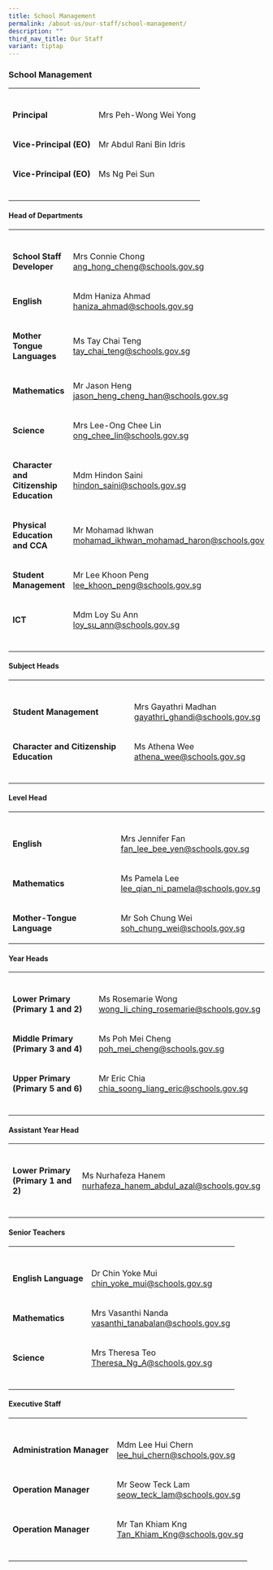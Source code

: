 ```yaml
---
title: School Management
permalink: /about-us/our-staff/school-management/
description: ""
third_nav_title: Our Staff
variant: tiptap
---
```

<h3><strong>School Management</strong></h3><table><tbody><tr><th rowspan="1" colspan="1"><p></p></th><th rowspan="1" colspan="1"><p></p></th></tr><tr><td rowspan="1" colspan="1"><p><strong>Principal</strong></p></td><td rowspan="1" colspan="1"><p>Mrs Peh-Wong Wei Yong</p></td></tr><tr><td rowspan="1" colspan="1"><p><strong>Vice-Principal (EO)</strong></p></td><td rowspan="1" colspan="1"><p>Mr Abdul Rani Bin Idris</p></td></tr><tr><td rowspan="1" colspan="1"><p><strong>Vice-Principal (EO)</strong></p></td><td rowspan="1" colspan="1"><p>Ms Ng Pei Sun</p></td></tr><tr><td rowspan="1" colspan="1"><p></p></td><td rowspan="1" colspan="1"><p></p></td></tr></tbody></table><h4><strong>Head of Departments</strong></h4><table><tbody><tr><th rowspan="1" colspan="1"><p></p></th><th rowspan="1" colspan="1"><p></p></th></tr><tr><td rowspan="1" colspan="1"><p><strong>School Staff Developer</strong></p></td><td rowspan="1" colspan="1"><p>Mrs Connie Chong<br><a href="mailto:ang_hong_cheng@schools.gov.sg" rel="noopener noreferrer nofollow" target="_blank">ang_hong_cheng@schools.gov.sg</a></p></td></tr><tr><td rowspan="1" colspan="1"><p><strong>English</strong></p></td><td rowspan="1" colspan="1"><p>Mdm Haniza Ahmad<br><a href="mailto:haniza_ahmad@schools.gov.sg" rel="noopener noreferrer nofollow" target="_blank">haniza_ahmad@schools.gov.sg</a></p></td></tr><tr><td rowspan="1" colspan="1"><p><strong>Mother Tongue Languages</strong></p></td><td rowspan="1" colspan="1"><p>Ms Tay Chai Teng<br><a href="mailto:tay_chai_teng@schools.gov.sg" rel="noopener noreferrer nofollow" target="_blank">tay_chai_teng@schools.gov.sg</a></p></td></tr><tr><td rowspan="1" colspan="1"><p><strong>Mathematics</strong></p></td><td rowspan="1" colspan="1"><p>Mr Jason Heng<br><a href="mailto:jason_heng_cheng_han@schools.gov.sg" rel="noopener noreferrer nofollow" target="_blank">jason_heng_cheng_han@schools.gov.sg</a></p></td></tr><tr><td rowspan="1" colspan="1"><p><strong>Science</strong></p></td><td rowspan="1" colspan="1"><p>Mrs Lee-Ong Chee Lin<br><a href="mailto:ong_chee_lin@schools.gov.sg" rel="noopener noreferrer nofollow" target="_blank">ong_chee_lin@schools.gov.sg</a></p></td></tr><tr><td rowspan="1" colspan="1"><p><strong>Character and Citizenship Education</strong></p></td><td rowspan="1" colspan="1"><p>Mdm Hindon Saini<br><a href="mailto:hindon_saini@schools.gov.sg" rel="noopener noreferrer nofollow" target="_blank">hindon_saini@schools.gov.sg</a></p></td></tr><tr><td rowspan="1" colspan="1"><p><strong>Physical Education and CCA</strong></p></td><td rowspan="1" colspan="1"><p>Mr Mohamad Ikhwan <br><a href="mailto:mohamad_ikhwan_mohamad_haron@schools.gov.sg" rel="noopener noreferrer nofollow" target="_blank">mohamad_ikhwan_mohamad_haron@schools.gov.sg</a></p></td></tr><tr><td rowspan="1" colspan="1"><p><strong>Student Management</strong></p></td><td rowspan="1" colspan="1"><p>Mr Lee Khoon Peng<br><a href="mailto:lee_khoon_peng@schools.gov.sg" rel="noopener noreferrer nofollow" target="_blank">lee_khoon_peng@schools.gov.sg</a></p></td></tr><tr><td rowspan="1" colspan="1"><p><strong>ICT</strong></p></td><td rowspan="1" colspan="1"><p>Mdm Loy Su Ann<br><a href="mailto:loy_su_ann@schools.gov.sg" rel="noopener noreferrer nofollow" target="_blank">loy_su_ann@schools.gov.sg</a></p></td></tr><tr><td rowspan="1" colspan="1"><p></p></td><td rowspan="1" colspan="1"><p></p></td></tr></tbody></table><h4><strong>Subject Heads</strong></h4><table><tbody><tr><th rowspan="1" colspan="1"><p></p></th><th rowspan="1" colspan="1"><p></p></th></tr><tr><td rowspan="1" colspan="1"><p><strong>Student Management</strong></p></td><td rowspan="1" colspan="1"><p>Mrs Gayathri Madhan <br><a href="mailto:gayathri_ghandi@schools.gov.sg" rel="noopener noreferrer nofollow" target="_blank">gayathri_ghandi@schools.gov.sg</a></p></td></tr><tr><td rowspan="1" colspan="1"><p><strong>Character and Citizenship Education</strong></p></td><td rowspan="1" colspan="1"><p>Ms Athena Wee <br><a href="mailto:athena_wee@schools.gov.sg" rel="noopener noreferrer nofollow" target="_blank">athena_wee@schools.gov.sg</a></p></td></tr><tr><td rowspan="1" colspan="1"><p></p></td><td rowspan="1" colspan="1"><p></p></td></tr></tbody></table><h4><strong>Level Head</strong></h4><table><tbody><tr><th rowspan="1" colspan="1"><p></p></th><th rowspan="1" colspan="1"><p></p></th></tr><tr><td rowspan="1" colspan="1"><p><strong>English</strong></p></td><td rowspan="1" colspan="1"><p>Mrs Jennifer Fan <br><a href="mailto:fan_lee_bee_yen@schools.gov.sg" rel="noopener noreferrer nofollow" target="_blank">fan_lee_bee_yen@schools.gov.sg</a></p></td></tr><tr><td rowspan="1" colspan="1"><p><strong>Mathematics</strong></p></td><td rowspan="1" colspan="1"><p>Ms Pamela Lee <br><a href="mailto:lee_qian_ni_pamela@schools.gov.sg" rel="noopener noreferrer nofollow" target="_blank">lee_qian_ni_pamela@schools.gov.sg</a></p></td></tr><tr><td rowspan="1" colspan="1"><p><strong>Mother-Tongue Language</strong></p></td><td rowspan="1" colspan="1"><p>Mr Soh Chung Wei <br><a href="mailto:soh_chung_wei@schools.gov.sg" rel="noopener noreferrer nofollow" target="_blank">soh_chung_wei@schools.gov.sg</a></p></td></tr></tbody></table><h4><strong>Year Heads</strong></h4><table><tbody><tr><th rowspan="1" colspan="1"><p></p></th><th rowspan="1" colspan="1"><p></p></th></tr><tr><td rowspan="1" colspan="1"><p><strong>Lower Primary (Primary 1 and 2)</strong></p></td><td rowspan="1" colspan="1"><p>Ms Rosemarie Wong<br><a href="mailto:wong_li_ching_rosemarie@schools.gov.sg" rel="noopener noreferrer nofollow" target="_blank">wong_li_ching_rosemarie@schools.gov.sg</a></p></td></tr><tr><td rowspan="1" colspan="1"><p><strong>Middle Primary (Primary 3 and 4)</strong></p></td><td rowspan="1" colspan="1"><p>Ms Poh Mei Cheng<br><a href="mailto:poh_mei_cheng@schools.gov.sg" rel="noopener noreferrer nofollow" target="_blank">poh_mei_cheng@schools.gov.sg</a><br></p></td></tr><tr><td rowspan="1" colspan="1"><p><strong>Upper Primary (Primary 5 and 6)</strong></p></td><td rowspan="1" colspan="1"><p>Mr Eric Chia<br><a href="mailto:chia_soong_liang_eric@schools.gov.sg" rel="noopener noreferrer nofollow" target="_blank">chia_soong_liang_eric@schools.gov.sg</a></p></td></tr><tr><td rowspan="1" colspan="1"><p></p></td><td rowspan="1" colspan="1"><p></p></td></tr></tbody></table><h4><strong>Assistant Year Head</strong></h4><table><tbody><tr><th rowspan="1" colspan="1"><p></p></th><th rowspan="1" colspan="1"><p></p></th></tr><tr><td rowspan="1" colspan="1"><p><strong>Lower Primary (Primary 1 and 2)</strong></p></td><td rowspan="1" colspan="1"><p>Ms Nurhafeza Hanem<br><a href="mailto:nurhafeza_hanem_abdul_azal@schools.gov.sg" rel="noopener noreferrer nofollow" target="_blank">nurhafeza_hanem_abdul_azal@schools.gov.sg</a></p></td></tr><tr><td rowspan="1" colspan="1"><p></p></td><td rowspan="1" colspan="1"><p></p></td></tr></tbody></table><h4><strong>Senior Teachers</strong></h4><table><tbody><tr><th rowspan="1" colspan="1"><p></p></th><th rowspan="1" colspan="1"><p></p></th></tr><tr><td rowspan="1" colspan="1"><p><strong>English Language</strong></p></td><td rowspan="1" colspan="1"><p>Dr Chin Yoke Mui<br><a href="mailto:chin_yoke_mui@schools.gov.sg" rel="noopener noreferrer nofollow" target="_blank">chin_yoke_mui@schools.gov.sg</a></p></td></tr><tr><td rowspan="1" colspan="1"><p><strong>Mathematics</strong></p></td><td rowspan="1" colspan="1"><p>Mrs Vasanthi Nanda<br><a href="mailto:vasanthi_tanabalan@schools.gov.sg" rel="noopener noreferrer nofollow" target="_blank">vasanthi_tanabalan@schools.gov.sg</a><br></p></td></tr><tr><td rowspan="1" colspan="1"><p><strong>Science</strong></p></td><td rowspan="1" colspan="1"><p>Mrs Theresa Teo<br><a href="mailto:Theresa_Ng_A@schools.gov.sg" rel="noopener noreferrer nofollow" target="_blank">Theresa_Ng_A@schools.gov.sg</a></p></td></tr><tr><td rowspan="1" colspan="1"><p></p></td><td rowspan="1" colspan="1"><p></p></td></tr></tbody></table><h4><strong>Executive Staff</strong></h4><table><tbody><tr><th rowspan="1" colspan="1"><p></p></th><th rowspan="1" colspan="1"><p></p></th></tr><tr><td rowspan="1" colspan="1"><p><strong>Administration Manager</strong></p></td><td rowspan="1" colspan="1"><p>Mdm Lee Hui Chern<br><a href="mailto:lee_hui_chern@schools.gov.sg" rel="noopener noreferrer nofollow" target="_blank">lee_hui_chern@schools.gov.sg</a></p></td></tr><tr><td rowspan="1" colspan="1"><p><strong>Operation Manager</strong></p></td><td rowspan="1" colspan="1"><p>Mr Seow Teck Lam<br><a href="mailto:seow_teck_lam@schools.gov.sg" rel="noopener noreferrer nofollow" target="_blank">seow_teck_lam@schools.gov.sg</a></p></td></tr><tr><td rowspan="1" colspan="1"><p><strong>Operation Manager</strong></p></td><td rowspan="1" colspan="1"><p>Mr Tan Khiam Kng<br><a href="mailto:Tan_Khiam_Kng@schools.gov.sg" rel="noopener noreferrer nofollow" target="_blank">Tan_Khiam_Kng@schools.gov.sg</a></p></td></tr><tr><td rowspan="1" colspan="1"><p></p></td><td rowspan="1" colspan="1"><p></p></td></tr></tbody></table><p></p>